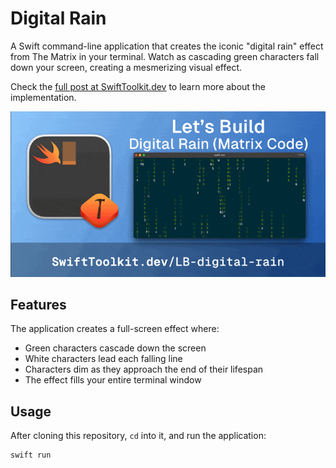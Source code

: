 # Digital Rain

A Swift command-line application that creates the iconic "digital rain" effect from The Matrix in your terminal. Watch as cascading green characters fall down your screen, creating a mesmerizing visual effect.

Check the [full post at SwiftToolkit.dev](https://SwiftToolkit.com/posts/lb-digital-rain) to learn more about the implementation.

![The article cover](./article-cover.gif)

## Features

The application creates a full-screen effect where:
- Green characters cascade down the screen
- White characters lead each falling line
- Characters dim as they approach the end of their lifespan
- The effect fills your entire terminal window

## Usage

After cloning this repository, `cd` into it, and run the application:

```bash
swift run
```
